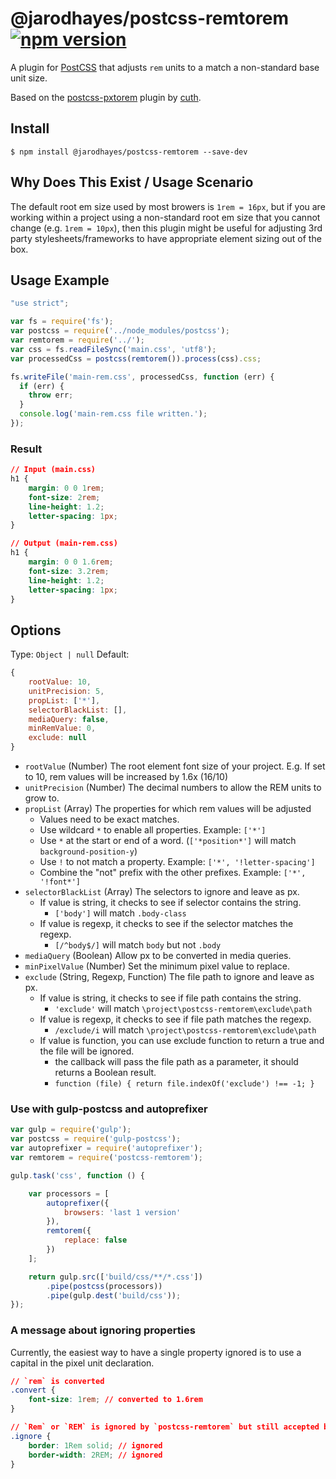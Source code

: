 # @jarodhayes/postcss-remtorem [![npm version](https://badge.fury.io/js/@jarodhayes%2Fpostcss-remtorem.svg)](https://badge.fury.io/js/@jarodhayes%2Fpostcss-remtorem)

A plugin for [PostCSS](https://github.com/ai/postcss) that adjusts `rem` units to a match a non-standard base unit size.

Based on the [postcss-pxtorem](https://github.com/cuth/postcss-pxtorem) plugin by [cuth](https://github.com/cuth).

## Install

```shell
$ npm install @jarodhayes/postcss-remtorem --save-dev
```

## Why Does This Exist / Usage Scenario

The default root em size used by most browers is `1rem = 16px`, but if you are working within a project using a non-standard root em size that you cannot change (e.g. `1rem = 10px`), then this plugin might be useful for adjusting 3rd party stylesheets/frameworks to have appropriate element sizing out of the box.

## Usage Example

```js
"use strict";

var fs = require('fs');
var postcss = require('../node_modules/postcss');
var remtorem = require('../');
var css = fs.readFileSync('main.css', 'utf8');
var processedCss = postcss(remtorem()).process(css).css;

fs.writeFile('main-rem.css', processedCss, function (err) {
  if (err) {
    throw err;
  }
  console.log('main-rem.css file written.');
});

```

### Result
```css
// Input (main.css)
h1 {
    margin: 0 0 1rem;
    font-size: 2rem;
    line-height: 1.2;
    letter-spacing: 1px;
}

// Output (main-rem.css)
h1 {
    margin: 0 0 1.6rem;
    font-size: 3.2rem;
    line-height: 1.2;
    letter-spacing: 1px;
}
```

## Options

Type: `Object | null`
Default:
```js
{
    rootValue: 10,
    unitPrecision: 5,
    propList: ['*'],
    selectorBlackList: [],
    mediaQuery: false,
    minRemValue: 0,
    exclude: null
}
```

- `rootValue` (Number) The root element font size of your project. E.g. If set to 10, rem values will be increased by 1.6x (16/10)
- `unitPrecision` (Number) The decimal numbers to allow the REM units to grow to.
- `propList` (Array) The properties for which rem values will be adjusted
    - Values need to be exact matches.
    - Use wildcard `*` to enable all properties. Example: `['*']`
    - Use `*` at the start or end of a word. (`['*position*']` will match `background-position-y`)
    - Use `!` to not match a property. Example: `['*', '!letter-spacing']`
    - Combine the "not" prefix with the other prefixes. Example: `['*', '!font*']`
- `selectorBlackList` (Array) The selectors to ignore and leave as px.
    - If value is string, it checks to see if selector contains the string.
        - `['body']` will match `.body-class`
    - If value is regexp, it checks to see if the selector matches the regexp.
        - `[/^body$/]` will match `body` but not `.body`
- `mediaQuery` (Boolean) Allow px to be converted in media queries.
- `minPixelValue` (Number) Set the minimum pixel value to replace.
- `exclude` (String, Regexp, Function) The file path to ignore and leave as px.
    - If value is string, it checks to see if file path contains the string.
        - `'exclude'` will match `\project\postcss-remtorem\exclude\path`
    - If value is regexp, it checks to see if file path matches the regexp.
        - `/exclude/i` will match `\project\postcss-remtorem\exclude\path`
    - If value is function, you can use exclude function to return a true and the file will be ignored.
        - the callback will pass the file path as  a parameter, it should returns a Boolean result.
        - `function (file) { return file.indexOf('exclude') !== -1; }`

### Use with gulp-postcss and autoprefixer

```js
var gulp = require('gulp');
var postcss = require('gulp-postcss');
var autoprefixer = require('autoprefixer');
var remtorem = require('postcss-remtorem');

gulp.task('css', function () {

    var processors = [
        autoprefixer({
            browsers: 'last 1 version'
        }),
        remtorem({
            replace: false
        })
    ];

    return gulp.src(['build/css/**/*.css'])
        .pipe(postcss(processors))
        .pipe(gulp.dest('build/css'));
});
```

### A message about ignoring properties
Currently, the easiest way to have a single property ignored is to use a capital in the pixel unit declaration.

```css
// `rem` is converted
.convert {
    font-size: 1rem; // converted to 1.6rem
}

// `Rem` or `REM` is ignored by `postcss-remtorem` but still accepted by browsers
.ignore {
    border: 1Rem solid; // ignored
    border-width: 2REM; // ignored
}
```
